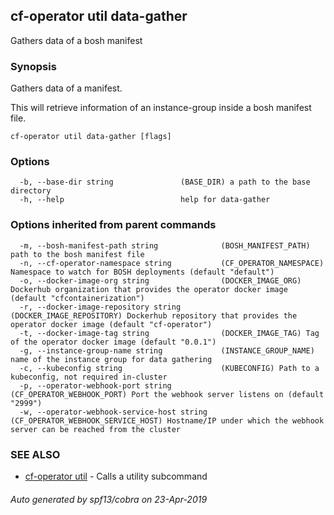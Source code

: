 ## cf-operator util data-gather

Gathers data of a bosh manifest

### Synopsis

Gathers data of a manifest.

This will retrieve information of an instance-group
inside a bosh manifest file.



```
cf-operator util data-gather [flags]
```

### Options

```
  -b, --base-dir string               (BASE_DIR) a path to the base directory
  -h, --help                          help for data-gather
```

### Options inherited from parent commands

```
  -m, --bosh-manifest-path string              (BOSH_MANIFEST_PATH) path to the bosh manifest file
  -n, --cf-operator-namespace string           (CF_OPERATOR_NAMESPACE) Namespace to watch for BOSH deployments (default "default")
  -o, --docker-image-org string                (DOCKER_IMAGE_ORG) Dockerhub organization that provides the operator docker image (default "cfcontainerization")
  -r, --docker-image-repository string         (DOCKER_IMAGE_REPOSITORY) Dockerhub repository that provides the operator docker image (default "cf-operator")
  -t, --docker-image-tag string                (DOCKER_IMAGE_TAG) Tag of the operator docker image (default "0.0.1")
  -g, --instance-group-name string             (INSTANCE_GROUP_NAME) name of the instance group for data gathering
  -c, --kubeconfig string                      (KUBECONFIG) Path to a kubeconfig, not required in-cluster
  -p, --operator-webhook-port string           (CF_OPERATOR_WEBHOOK_PORT) Port the webhook server listens on (default "2999")
  -w, --operator-webhook-service-host string   (CF_OPERATOR_WEBHOOK_SERVICE_HOST) Hostname/IP under which the webhook server can be reached from the cluster
```

### SEE ALSO

* [cf-operator util](cf-operator_util.md)	 - Calls a utility subcommand

###### Auto generated by spf13/cobra on 23-Apr-2019

